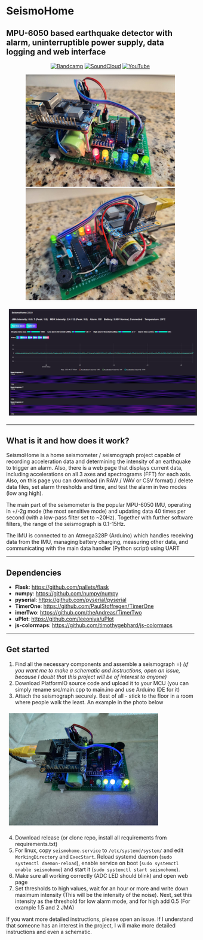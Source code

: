 # SeismoHome
## MPU-6050 based earthquake detector with alarm, uninterruptible power supply, data logging and web interface

<div style="width:100%;text-align:center;">
   <p>
      <a href="https://f3rni.bandcamp.com"><img alt="Bandcamp" src="https://img.shields.io/badge/-Bandcamp-cyan" ></a>
      <a href="https://soundcloud.com/f3rni"><img alt="SoundCloud" src="https://img.shields.io/badge/-SoundCloud-orange" ></a>
      <a href="https://www.youtube.com/@F3RNI"><img alt="YouTube" src="https://img.shields.io/badge/-YouTube-red" ></a>
   </p>
</div>

<div style="width:100%;text-align:center;">
    <p align="center">
        <img src="device_photo_1.jpg" alt="Seismograph photo 1" width="auto" height="300">
        <img src="device_photo_2.jpg" alt="Seismograph photo 2" width="auto" height="300">
    </p>
</div>

<div style="content: ''; clear: both; display: table;">
   <img src="web_screenshot.png" alt="Web page screenshot" style="width:100%; padding: 0.5em;">
</div>

----------

## What is it and how does it work?

SeismoHome is a home seismometer / seismograph project capable of recording acceleration data and determining the intensity of an earthquake to trigger an alarm.
Also, there is a web page that displays current data, including accelerations on all 3 axes and spectrograms (FFT) for each axis. Also, on this page you can download (in RAW / WAV or CSV format) / delete data files, set alarm thresholds and time, and test the alarm in two modes (low ang high).

The main part of the seismometer is the popular MPU-6050 IMU, operating in +/-2g mode (the most sensitive mode) and updating data 40 times per second (with a low-pass filter set to ~20Hz).
Together with further software filters, the range of the seismograph is 0.1-15Hz.

The IMU is connected to an Atmega328P (Arduino) which handles receiving data from the IMU, managing battery charging, measuring other data, and communicating with the main data handler (Python script) using UART



----------

## Dependencies

- **Flask**: https://github.com/pallets/flask
- **numpy**: https://github.com/numpy/numpy
- **pyserial**: https://github.com/pyserial/pyserial
- **TimerOne**: https://github.com/PaulStoffregen/TimerOne
- **imerTwo**: https://github.com/theAndreas/TimerTwo
- **uPlot**: https://github.com/leeoniya/uPlot
- **js-colormaps**: https://github.com/timothygebhard/js-colormaps

----------

## Get started

1. Find all the necessary components and assemble a seismograph =) *(if you want me to make a schematic and instructions, open an issue, because I doubt that this project will be of interest to anyone)*
2. Download PlatformIO source code and upload it to your MCU (you can simply rename src/main.cpp to main.ino and use Arduino IDE for it)
3. Attach the seismograph securely. Best of all - stick to the floor in a room where people walk the least. An example in the photo below


<img src="device_photo_3.jpg" alt="The seismograph is hot-glued to the floor" style="height: 300px; width: auto; padding: 0.5em;">

4. Download release (or clone repo, install all requirements from requirements.txt)
5. For linux, copy `seismohome.service` to `/etc/systemd/system/` and edit `WorkingDirectory` and `ExecStart`. Reload systemd daemon (`sudo systemctl daemon-reload`), enable service on boot (`sudo systemctl enable seismohome`) and start it (`sudo systemctl start seismohome`).
6. Make sure all working correctly (ADC LED should blink) and open web page
7. Set thresholds to high values, wait for an hour or more and write down maximum intensity (This will be the intensity of the noise). Next, set this intensity as the threshold for low alarm mode, and for high add 0.5 (For example 1.5 and 2 JMA)

If you want more detailed instructions, please open an issue. If I understand that someone has an interest in the project, I will make more detailed instructions and even a schematic.
